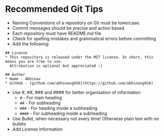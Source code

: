 # Recommended Git Tips
* Naming Conventions of a repository on Git must be lowercase.
* Commit messages should be precise and action based.
* Each repository must have README.md file
* Check for spelling mistakes and grammatical errors before committing
* Add the following:
```
## License
* This repository is released under the MIT license. In short, this means you are free to use. 
  Attribution is optional but appreciated :)
  
## Author
* Name - Abhinav
* GitHub - [github.com/abhinavg916](https://github.com/abhinavg916)
```
* Use #, ##, ### and #### for better organisation of information
  * `#` - For main heading
  * `##` - For subheading
  * `###` - For heading inside a subheading
  * `####`  - For subheading inside a subheading
* Use Bullet, when necessary not every time! Otherwise plain text with no bullets
* Add License Information
